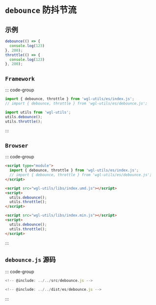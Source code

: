 # `debounce` 防抖节流
## 示例
```js
debounce(() => {
  console.log(123)
}, 200);
throttle(() => {
  console.log(123)
}, 200);
```

## `Framework`
::: code-group

```js  [ESModule]
import { debounce, throttle } from 'wgl-utils/es/index.js';
// import { debounce, throttle } from 'wgl-utils/es/debounce.js';
```

```js  [UMD]
import utils from 'wgl-utils';
utils.debounce();
utils.throttle();
```

:::

## `Browser`
::: code-group

```html  [ESModule]
<script type="module">
  import { debounce, throttle } from 'wgl-utils/es/index.js';
  // import { debounce, throttle } from 'wgl-utils/es/debounce.js';
</script>
```
```html  [UMD]
<script src="wgl-utils/libs/index.umd.js"></script>
<script>
  utils.debounce();
  utils.throttle();
</script>
```
```html  [var]
<script src="wgl-utils/libs/index.min.js"></script>
<script>
  utils.debounce();
  utils.throttle();
</script>
```
:::


##  `debounce.js` 源码
::: code-group

```js  [src/debounce.js]
<!-- @include: ../../src/debounce.js -->
```

```js  [dist/es/debounce.js]
<!-- @include: ../../dist/es/debounce.js -->
```
:::
